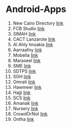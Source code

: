 # Android-Apps

1. New Cairo Directory [link](https://play.google.com/store/apps/details?id=com.artgine.daleel&hl=en)
2. FCB Studio [link](https://play.google.com/store/apps/details?id=com.tawasol.fcbBarcelona&lipi=urn%3Ali%3Apage%3Ad_flagship3_profile_view_base%3BPHLRPu7aQJOtE5BLBvZrAA%3D%3D)
3. SIMAH [link](https://play.google.com/store/apps/details?id=com.mob.simah&lipi=urn%3Ali%3Apage%3Ad_flagship3_profile_view_base%3BPHLRPu7aQJOtE5BLBvZrAA%3D%3D)
4. CACT Lanzarote [link](https://play.google.com/store/apps/details?id=mt.com.skios.eliza&lipi=urn%3Ali%3Apage%3Ad_flagship3_profile_view_base%3BPHLRPu7aQJOtE5BLBvZrAA%3D%3D)
5. Al Ahly Imsakia [link](https://play.google.com/store/apps/details?id=com.ahli.imsakia&lipi=urn%3Ali%3Apage%3Ad_flagship3_profile_view_base%3BPHLRPu7aQJOtE5BLBvZrAA%3D%3D)
6. Aarraafny [link](http://pentavalue.com/en/portfolio_details/20/3arrafny-application?lipi=urn%3Ali%3Apage%3Ad_flagship3_profile_view_base%3BPHLRPu7aQJOtE5BLBvZrAA%3D%3D)
7. Mobelia [link](http://pentavalue.com/en/portfolio_details/26/mobelia?lipi=urn%3Ali%3Apage%3Ad_flagship3_profile_view_base%3BPHLRPu7aQJOtE5BLBvZrAA%3D%3D)
8. Maraseel [link](https://play.google.com/store/apps/details?id=com.itqan.maraseel&lipi=urn%3Ali%3Apage%3Ad_flagship3_profile_view_base%3BPHLRPu7aQJOtE5BLBvZrAA%3D%3D)
9. SME [link](https://play.google.com/store/apps/details?id=com.tawasol.sme&lipi=urn%3Ali%3Apage%3Ad_flagship3_profile_view_base%3BPHLRPu7aQJOtE5BLBvZrAA%3D%3D)
10. SDTPS [link](https://play.google.com/store/apps/details?id=com.tawasol.Sharka&lipi=urn%3Ali%3Apage%3Ad_flagship3_profile_view_base%3BPHLRPu7aQJOtE5BLBvZrAA%3D%3D)
12. SGH [link](https://play.google.com/store/apps/details?id=com.tawasol.SGH&feature=search_result&lipi=urn%3Ali%3Apage%3Ad_flagship3_profile_view_base%3BPHLRPu7aQJOtE5BLBvZrAA%3D%3D#?t=W251bGwsMSwxLDEsImNvbS50YXdhc29sLlNHSCJd)
13. Omrati [link](https://play.google.com/store/apps/details?id=com.tawasolit.mobily&lipi=urn%3Ali%3Apage%3Ad_flagship3_profile_view_base%3BPHLRPu7aQJOtE5BLBvZrAA%3D%3D)
14. Hawmeer [link](https://play.google.com/store/apps/details?id=com.hawamer&lipi=urn%3Ali%3Apage%3Ad_flagship3_profile_view_base%3BPHLRPu7aQJOtE5BLBvZrAA%3D%3D)
15. Hajji [link](https://play.google.com/store/apps/details?id=com.tawasolit.hajji)
16. SCS [link](http://www.tawasolit.com/index.php/site/applications/view/1117?lipi=urn%3Ali%3Apage%3Ad_flagship3_profile_view_base%3BPHLRPu7aQJOtE5BLBvZrAA%3D%3D)
17. Amanak [link](http://pentavalue.com/en/portfolio_details/46/amanak-application?lipi=urn%3Ali%3Apage%3Ad_flagship3_profile_view_base%3BPHLRPu7aQJOtE5BLBvZrAA%3D%3D)
18. Nursery [link](http://pentavalue.com/en/portfolio_details/49/nursery-application?lipi=urn%3Ali%3Apage%3Ad_flagship3_profile_view_base%3BPHLRPu7aQJOtE5BLBvZrAA%3D%3D)
19. CrowdOrNot [link](http://pentavalue.com/en/portfolio_details/42/crowd-or-not?lipi=urn%3Ali%3Apage%3Ad_flagship3_profile_view_base%3BPHLRPu7aQJOtE5BLBvZrAA%3D%3D)
20. Ontha [link](http://pentavalue.com/en/portfolio_details/28/ontha-application?lipi=urn%3Ali%3Apage%3Ad_flagship3_profile_view_base%3BPHLRPu7aQJOtE5BLBvZrAA%3D%3D)
